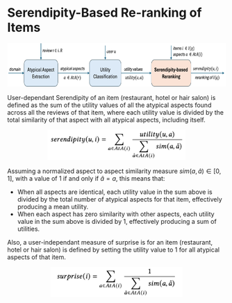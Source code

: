 # Serendipity-Based Re-ranking of Items

<p align="center">
  <img src="pipeline3.png" height="100">
</p>

User-dependant Serendipity of an item (restaurant, hotel or hair salon) is defined as the sum of the utility values of all the atypical aspects found across all the reviews of that item, where each utility value is divided by the total similarity of that aspect with all atypical aspects, including itself.

<p align="center">
  <img src="serendipity_function.png" height="70">
</p>

Assuming a normalized aspect to aspect similarity measure $sim(a, \hat{a}) \in [0,1]$, with a value of 1 if and only if $\hat{a} = a$, this means that:
- When all aspects are identical, each utility value in the sum above is divided by the total number of atypical aspects for that item, effectively producing a mean utility.
- When each aspect has zero similarity with other aspects, each utility value in the sum above is divided by 1, effectively producing a sum of utilities.

Also, a user-independant measure of surprise is for an item (restaurant, hotel or hair salon) is defined by setting the utility value to 1 for all atypical aspects of that item.

<p align="center">
  <img src="surprise_function.png" height="70">
</p>
